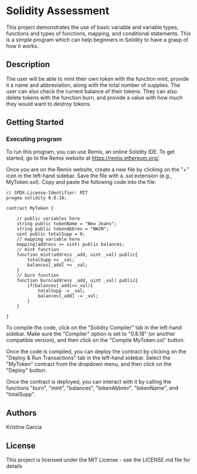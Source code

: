 # Solidity Assessment

This project demonstrates the use of basic variable and variable types, functions and types of functions, mapping, and conditional statements. This is a simple program which can help beginners in Solidity to have a grasp of how it works.

## Description

The user will be able to mint their own token with the function mint, provide it a name and abbreviation, along with the total number of supplies. The user can also check the current balance of their tokens. They can also delete tokens with the function burn, and provide a value with how much they would want to destroy tokens. 

## Getting Started

### Executing program

To run this program, you can use Remix, an online Solidity IDE. To get started, go to the Remix website at https://remix.ethereum.org/.

Once you are on the Remix website, create a new file by clicking on the "+" icon in the left-hand sidebar. Save the file with a .sol extension (e.g., MyToken.sol). Copy and paste the following code into the file:
```
// SPDX-License-Identifier: MIT
pragma solidity 0.8.18;

contract MyToken {

    // public variables here
    string public tokenName = "New Jeans";
    string public tokenAbbrev = "NWJN";
    uint public totalSupp = 0;
    // mapping variable here
    mapping(address => uint) public balances;
    // mint function
    function mint(address _add, uint _val) public{
        totalSupp += _val;
        balances[_add] += _val;
    }
    // burn function
    function burn(address _add, uint _val) public{
        if(balances[_add]>=_val){
            totalSupp -= _val;
            balances[_add] -= _val;
        }
    }

}

```
To compile the code, click on the "Solidity Compiler" tab in the left-hand sidebar. Make sure the "Compiler" option is set to "0.8.18" (or another compatible version), and then click on the "Compile MyToken.sol" button.

Once the code is compiled, you can deploy the contract by clicking on the "Deploy & Run Transactions" tab in the left-hand sidebar. Select the "MyToken" contract from the dropdown menu, and then click on the "Deploy" button.

Once the contract is deployed, you can interact with it by calling the functions "burn", "mint", "balances", "tokenAbbrev", "tokenName", and "totalSupp". 

## Authors

Kristine Garcia

## License

This project is licensed under the MIT License - see the LICENSE.md file for details
